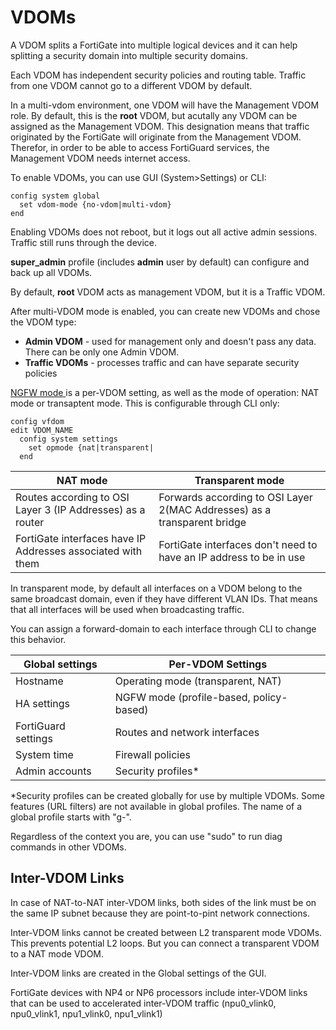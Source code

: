 # VDOMs

A VDOM splits a FortiGate into multiple logical devices and it can help splitting a security domain into multiple security domains.

Each VDOM has independent security policies and routing table. Traffic from one VDOM cannot go to a different VDOM by default.&#x20;

In a multi-vdom environment, one VDOM will have the Management VDOM role. By default, this is the **root** VDOM, but acutally any VDOM can be assigned as the Management VDOM. This designation means that traffic originated by the FortiGate will originate from the Management VDOM. Therefor, in order to be able to access FortiGuard services, the Management VDOM needs internet access.

To enable VDOMs, you can use GUI (System>Settings) or CLI:

```
config system global
  set vdom-mode {no-vdom|multi-vdom}
end
```

Enabling VDOMs does not reboot, but it logs out all active admin sessions. Traffic still runs through the device.

**super\_admin** profile (includes **admin** user by default) can configure and back up all VDOMs.&#x20;

By default, **root** VDOM acts as management VDOM, but it is a Traffic VDOM.&#x20;

After multi-VDOM mode is enabled, you can create new VDOMs and chose the VDOM type:

* **Admin VDOM** - used for management only and doesn't pass any data. There can be only one Admin VDOM.
* **Traffic VDOMs** - processes traffic and can have separate security policies

[NGFW mode ](../ngfw/inspection-and-ngfw-modes.md)is a per-VDOM setting, as well as the mode of operation: NAT mode or transaptent mode. This is configurable through CLI only:

```
config vfdom
edit VDOM_NAME
  config system settings
    set opmode {nat|transparent|
  end
```



| NAT mode                                                    | Transparent mode                                                         |
| ----------------------------------------------------------- | ------------------------------------------------------------------------ |
| Routes according to OSI Layer 3 (IP Addresses) as a router  | Forwards according to OSI Layer 2(MAC Addresses) as a transparent bridge |
| FortiGate interfaces have IP Addresses associated with them | FortiGate interfaces don't need to have an IP address to be in use       |

In transparent mode, by default all interfaces on a VDOM belong to the same broadcast domain, even if they have different VLAN IDs. That means that all interfaces will be used when broadcasting traffic.

You can assign a forward-domain to each interface through CLI to change this behavior.

| Global settings     | Per-VDOM Settings                       |
| ------------------- | --------------------------------------- |
| Hostname            | Operating mode (transparent, NAT)       |
| HA settings         | NGFW mode (profile-based, policy-based) |
| FortiGuard settings | Routes and network interfaces           |
| System time         | Firewall policies                       |
| Admin accounts      | Security profiles\*                     |

\*Security profiles can be created globally for use by multiple VDOMs. Some features (URL filters) are not available in global profiles. The name of a global profile starts with "g-".

Regardless of the context you are, you can use "sudo" to run diag commands in other VDOMs.&#x20;

## Inter-VDOM Links

In case of NAT-to-NAT inter-VDOM links, both sides of the link must be on the same IP subnet because they are point-to-pint network connections.

Inter-VDOM links cannot be created between L2 transparent mode VDOMs. This prevents potential L2 loops. But you can connect a transparent VDOM to a NAT mode VDOM.

Inter-VDOM links are created in the Global settings of the GUI.

FortiGate devices with NP4 or NP6 processors include inter-VDOM links that can be used to accelerated inter-VDOM traffic (npu0\_vlink0, npu0\_vlink1, npu1\_vlink0, npu1\_vlink1)
